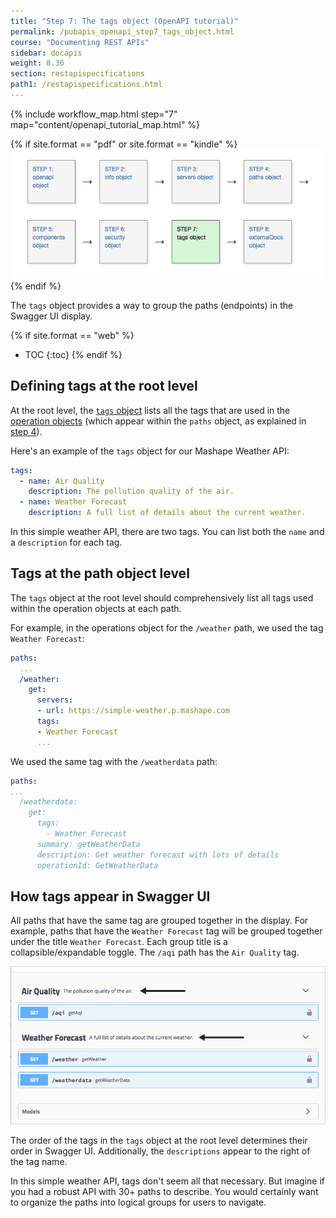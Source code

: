 ```yaml
---
title: "Step 7: The tags object (OpenAPI tutorial)"
permalink: /pubapis_openapi_step7_tags_object.html
course: "Documenting REST APIs"
sidebar: docapis
weight: 8.36
section: restapispecifications
path1: /restapispecifications.html
---
```


{% include workflow_map.html step="7" map="content/openapi_tutorial_map.html"  %}

{% if site.format == "pdf" or site.format == "kindle" %}
<img src="images/openapistep7.png"/>
{% endif %}

The `tags` object provides a way to group the paths (endpoints) in the Swagger UI display.

{% if site.format == "web" %}
* TOC
{:toc}
{% endif %}

## Defining tags at the root level

At the root level, the [`tags` object](https://github.com/OAI/OpenAPI-Specification/blob/master/versions/3.0.1.md#tagObject) lists all the tags that are used in the [operation objects](https://github.com/OAI/OpenAPI-Specification/blob/master/versions/3.0.1.md#operationObject) (which appear within the `paths` object, as explained in [step 4](pubapis_openapi_step4_paths_object.html)).

Here's an example of the `tags` object for our Mashape Weather API:

```yaml
tags:
  - name: Air Quality
    description: The pollution quality of the air.
  - name: Weather Forecast
    description: A full list of details about the current weather.
```

In this simple weather API, there are two tags. You can list both the `name` and a `description` for each tag.

## Tags at the path object level

The `tags` object at the root level should comprehensively list all tags used within the operation objects at each path.

For example, in the operations object for the `/weather` path, we used the tag `Weather Forecast`:

```yaml
paths:
  ...
  /weather:
    get:
      servers:
      - url: https://simple-weather.p.mashape.com
      tags:
      - Weather Forecast
      ...
```

We used the same tag with the `/weatherdata` path:

```yaml
paths:
...
  /weatherdata:
    get:
      tags:
        - Weather Forecast
      summary: getWeatherData
      description: Get weather forecast with lots of details
      operationId: GetWeatherData
```

## How tags appear in Swagger UI

All paths that have the same tag are grouped together in the display. For example, paths that have the `Weather Forecast` tag will be grouped together under the title `Weather Forecast`. Each group title is a collapsible/expandable toggle. The `/aqi` path has the `Air Quality` tag.

<a href="http://idratherbewriting.com/learnapidoc/assets/files/swagger/index.html" class="noExtIcon"><img src="images/openapitutorial_tags.png" /></a>

The order of the tags in the `tags` object at the root level determines their order in Swagger UI. Additionally, the `descriptions` appear to the right of the tag name.

In this simple weather API, tags don't seem all that necessary. But imagine if you had a robust API with 30+ paths to describe. You would certainly want to organize the paths into logical groups for users to navigate.
